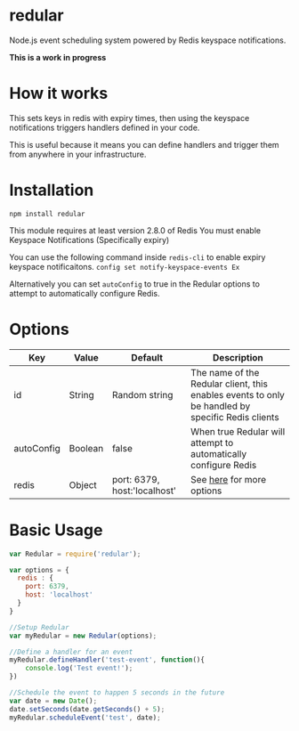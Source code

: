 # redular
Node.js event scheduling system powered by Redis keyspace notifications.

**This is a work in progress**

# How it works
This sets keys in redis with expiry times, then using the keyspace notifications triggers handlers defined in your code.

This is useful because it means you can define handlers and trigger them from anywhere in your infrastructure.

# Installation
`npm install redular`

This module requires at least version 2.8.0 of Redis
You must enable Keyspace Notifications (Specifically expiry)

You can use the following command inside `redis-cli` to enable expiry keyspace notificaitons.
`config set notify-keyspace-events Ex`

Alternatively you can set `autoConfig` to true in the Redular options to attempt to automatically
configure Redis.

# Options
| Key        | Value   | Default                                              | Description                                                                                      |
|------------|---------|------------------------------------------------------|--------------------------------------------------------------------------------------------------|
| id         | String  | Random string                                        | The name of the Redular client, this enables events to only be handled by specific Redis clients |
| autoConfig | Boolean | false                                                | When true Redular will attempt to automatically configure Redis                                  |
| redis      | Object  | port: 6379, host:'localhost'                         | See [here](https://github.com/mranney/node_redis#rediscreateclient) for more options             |

# Basic Usage
```javascript
var Redular = require('redular');

var options = {
  redis : {
    port: 6379,
    host: 'localhost'
  }
}

//Setup Redular
var myRedular = new Redular(options);

//Define a handler for an event
myRedular.defineHandler('test-event', function(){
    console.log('Test event!');
})

//Schedule the event to happen 5 seconds in the future
var date = new Date();
date.setSeconds(date.getSeconds() + 5);
myRedular.scheduleEvent('test', date);
```
    
